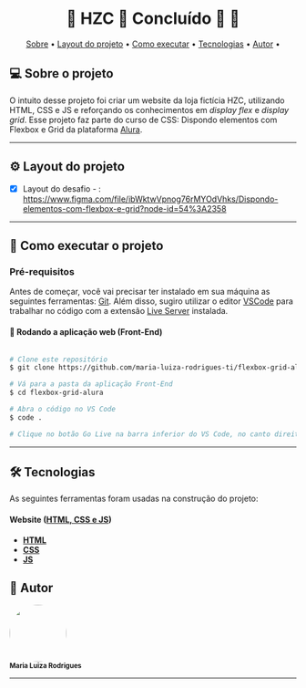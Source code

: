 

<h1 align="center"> 
	🚧  HZC 🚀 Concluído 🚀 🚧
</h1>

<p align="center">
 <a href="#-sobre-o-projeto">Sobre</a> •
 <a href="#-intruções-do-projeto">Layout do projeto</a> •
 <a href="#-como-executar-o-projeto">Como executar</a> • 
 <a href="#-tecnologias">Tecnologias</a> • 
 <a href="#-autor">Autor</a> • 
</p>


## 💻 Sobre o projeto

O intuito desse projeto foi criar um website da loja fictícia HZC, utilizando HTML, CSS e JS e reforçando os conhecimentos em *display flex* e *display grid*. Esse projeto faz parte do curso de CSS: Dispondo elementos com Flexbox e Grid da plataforma [Alura](https://www.alura.com.br/).

---

## ⚙️ Layout do projeto

- [x] Layout do desafio - : https://www.figma.com/file/ibWktwVpnog76rMYOdVhks/Dispondo-elementos-com-flexbox-e-grid?node-id=54%3A2358

---

## 🚀 Como executar o projeto

### Pré-requisitos

Antes de começar, você vai precisar ter instalado em sua máquina as seguintes ferramentas:
[Git](https://git-scm.com). 
Além disso, sugiro utilizar o editor [VSCode](https://code.visualstudio.com/) para trabalhar no código com a extensão [Live Server](https://marketplace.visualstudio.com/items?itemName=ritwickdey.LiveServer) instalada.

#### 🧭 Rodando a aplicação web (Front-End)

```bash

# Clone este repositório
$ git clone https://github.com/maria-luiza-rodrigues-ti/flexbox-grid-alura

# Vá para a pasta da aplicação Front-End
$ cd flexbox-grid-alura

# Abra o código no VS Code
$ code .

# Clique no botão Go Live na barra inferior do VS Code, no canto direito

```

---

## 🛠 Tecnologias

As seguintes ferramentas foram usadas na construção do projeto:

#### **Website**  ([HTML, CSS e JS](https://developer.mozilla.org/en-US/docs/Web))

-   **[HTML](https://developer.mozilla.org/en-US/docs/Web/HTML)**
-   **[CSS](https://developer.mozilla.org/en-US/docs/Web/CSS)**
-   **[JS](https://developer.mozilla.org/pt-BR/docs/Web/JavaScript)**

## 🦸 Autor

 <img style="border-radius: 50%;" src="https://avatars.githubusercontent.com/u/86676797?v=4" width="100px;" alt=""/>
 <br />
 <sub><b>Maria Luiza Rodrigues</b></sub></a>

---